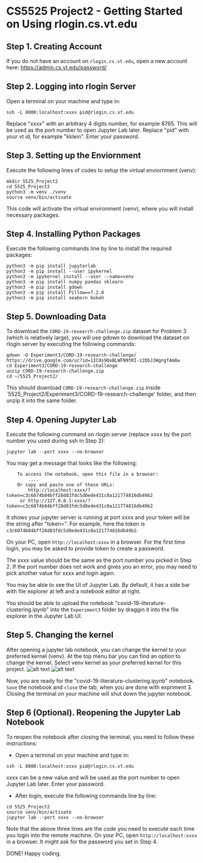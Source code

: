 # CS5525 Project2 - Getting Started on Using rlogin.cs.vt.edu

## Step 1. Creating Account
If you do not have an account on `rlogin.cs.vt.edu`, open a new account here: https://admin.cs.vt.edu/password/

## Step 2. Logging into rlogin Server
Open a terminal on your machine and type in:

```
ssh -L 8000:localhost:xxxx pid@rlogin.cs.vt.edu
````

Replace "xxxx" with an arbitrary 4 digits number, for example 8765. This will be used as the port number to open Jupyter Lab later. 
Replace "pid" with your vt id, for example "kklein".
Enter your password.

## Step 3. Setting up the Enviornment

Execute the following lines of codes to setup the virtual enviornment (venv):

```
mkdir 5525_Project2
cd 5525_Project2
python3 -m venv ./venv
source venv/bin/activate
```
This code will activate the virtual environment (venv), where you will install necessary packages.

## Step 4. Installing Python Packages

Execute the following commands line by line to install the required packages:
	
```
python3 -m pip install jupyterlab
python3 -m pip install --user ipykernel
python3 -m ipykernel install --user --name=venv
python3 -m pip install numpy pandas sklearn
python3 -m pip install gdown
python3 -m pip install Pillow==7.2.0
python3 -m pip install seaborn bokeh
```

## Step 5. Downloading Data

To download the `CORD-19-research-challenge.zip` dataset for Problem 3 (which is relatively large), you will use gdown to download the dataset on rlogin server by executing the following commands:
	
```
gdown -O Experiment3/CORD-19-research-challenge/ https://drive.google.com/uc?id=1IC0s9QoBLWFN9tRI-z2QbJJWgngfAm8w
cd Experiment3/CORD-19-research-challenge
unzip CORD-19-research-challenge.zip
cd ~/5525_Project2/
```

This should download `CORD-19-research-challenge.zip` inside `5525_Project2/Experiment3/CORD-19-research-challenge' folder, and then unzip it into the same folder.

## Step 4. Opening Jupyter Lab

Execute the following command on rlogin server (replace xxxx by the port number you used during ssh in Step 2):
	
```
jupyter lab --port xxxx --no-browser
```

You may get a message that looks like the following:
```
    To access the notebook, open this file in a browser:
        ....
    Or copy and paste one of these URLs:
        http://localhost:xxxx/?token=c3c6074b04bff28d83fdc5d0ede431c0a121774816db49b2
     or http://127.0.0.1:xxxx/?token=c3c6074b04bff28d83fdc5d0ede431c0a121774816db49b2
```

It shows your jupyter server is running at port xxxx and your token will be the string after "token=". For example, here the token is `c3c6074b04bff28d83fdc5d0ede431c0a121774816db49b2`.

On your PC, open `http://localhost:xxxx` in a browser. For the first time login, you may be asked to provide token to create a password.

The xxxx value should be the same as the port number you picked in Step 2. If the port number does not work and gives you an error, you may need to pick another value for xxxx and login again.

You may be able to see the UI of Jupyter Lab. By default, it has a side bar with file explorer at left and a notebook editor at right.

You should be able to upload the notebook "covid-19-literature-clustering.ipynb" into the `Experiment3` folder by draggin it into the file explorer in the Jupyter Lab UI.

## Step 5. Changing the kernel

After opening a jupyter lab notebook, you can change the kernel to your preferred kernel (venv). At the top menu bar you can find an option to change the kernel. Select venv kernel as your preferred kernel for this project.
![alt text](images/step1.png)
![alt text](images/step2.png)

Now, you are ready for the "covid-19-literature-clustering.ipynb" notebook. `Save` the notebook and `close` the tab, when you are done with expriment 3. Closing the terminal on your machine will shut down the jupyter notebook.

## Step 6 (Optional). Reopening the Jupyter Lab Notebook

To reopen the notebook after closing the terminal, you need to follow these instructions:
- Open a terminal on your machine and type in:

```
ssh -L 8000:localhost:xxxx pid@rlogin.cs.vt.edu
````
xxxx can be a new value and will be used as the port number to open Jupyter Lab later. Enter your password.

- After login, execute the following commands line by line:
	
```
cd 5525_Project2
source venv/bin/activate
jupyter lab --port xxxx --no-browser
```
Note that the above three lines are the code you need to execute each time you login into the remote machine.
On your PC, open `http://localhost:xxxx` in a browser. It might ask for the password you set in Step 4.

DONE! Happy coding.

<!--
Follow the following:

- Close the terminal and open a new one.
- Use a new value of xxxx, type in:

`ssh -L 8000:localhost:xxxx pid@rlogin.cs.vt.edu`

Double click to open it in the notebook editor.Download the dataset into your machine from Google Drive:
https://drive.google.com/file/d/1IC0s9QoBLWFN9tRI-z2QbJJWgngfAm8w/view

Drag the downloaded "CORD-19-research-challenge.zip" into the file explorer in your Jupyter Lab UI. It will start uploading the file into the remote server. 

It might take a while and please make sure you have stable network connection.Click on the "+" button on top of the file explorer and choose terminal in the popped out tab. Then type in the following:
	
```
cd COVID_clustering
unzip CORD-19-research-challenge.zip
```
-->
